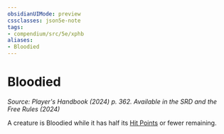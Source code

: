 ```yaml
---
obsidianUIMode: preview
cssclasses: json5e-note
tags:
- compendium/src/5e/xphb
aliases:
- Bloodied
---
```

# Bloodied
*Source: Player's Handbook (2024) p. 362. Available in the <span title='Systems Reference Document (5.2)'>SRD</span> and the Free Rules (2024)* 

A creature is Bloodied while it has half its [Hit Points](/3-Mechanics/CLI/variant-rules/hit-points-xphb.md) or fewer remaining.